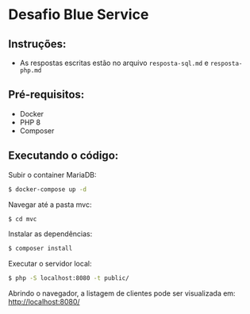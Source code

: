 # Desafio Blue Service

## Instruções:

- As respostas escritas estão no arquivo `resposta-sql.md` e `resposta-php.md`

## Pré-requisitos:

- Docker
- PHP 8
- Composer

## Executando o código:

Subir o container MariaDB:

```bash
$ docker-compose up -d
```

Navegar até a pasta mvc:

```bash
$ cd mvc
```

Instalar as dependências:

```bash
$ composer install
```

Executar o servidor local:

```bash
$ php -S localhost:8080 -t public/
```

Abrindo o navegador, a listagem de clientes pode ser visualizada em:
[http://localhost:8080/](http://localhost:8080/)
